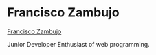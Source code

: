 # Francisco Zambujo
[Francisco Zambujo](https://www.linkedin.com/in/francisco-zambujo-189764280/)

Junior Developer
Enthusiast of web programming.
